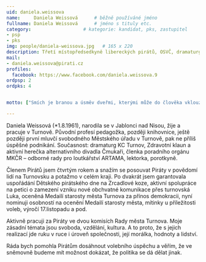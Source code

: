 ```yaml
---
uid: daniela.weissova
name:     Daniela Weissová  	# běžně používáné jméno
fullname: Daniela Weissová  	# jméno s tituly etc.
category:                 	# kategorie: kandidat, pks, zastupitel
- psp
- pks
img: people/daniela-weissova.jpg   # 165 x 220
description: Třetí místopředsedkyně libereckých pirátů, OSVČ, dramaturg Kulturního centra Turnov, zdravotní klaun.            	# kratký popis, max 160 znaků
mail:
- daniela.weissova@pirati.cz
profiles:
  facebook: https://www.facebook.com/daniela.weissova.9
ordpsp: 2
ordpks: 4


motto: ["Smích je branou a úsměv dveřmi, kterými může do člověka vklouznout mnoho dobrého.", "Christian Morgenstern"] 

---
```


Daniela Weissová (*1.8.1961), narodila se v Jablonci nad Nisou, žije a pracuje v Turnově.
Původní profesí pedagožka, později knihovnice, ještě později první mluvčí svobodného Městského úřadu v Turnově, pak ne příliš úspěšné podnikání.
Současnost: dramaturg KC Turnov, Zdravotní klaun a aktivní herečka alternativního divadla Čmukaři, členka poradního orgánu MKČR – odborné rady pro loutkářství ARTAMA, lektorka, porotkyně.

Členem Pirátů jsem čtvrtým rokem a snažím se posouvat Piráty v povědomí lidí na Turnovsku a potažmo v celém kraji.
Po dvakrát jsem garantovala uspořádání Dětského pirátského dne na Zrcadlové koze, aktivní spolupráce na petici o zamezení vzniku nové obchvatné komunikace přes turnovská Luka, oceněná Medailí starosty města Turnova za přínos demokracii, nyní nominuji osobností na ocenění Medailí starosty města, mítinky u příležitosti voleb, výročí 17.listopadu a pod.

Aktivně pracuji za Piráty ve dvou komisích Rady města Turnova. Moje zásadní témata jsou svoboda, vzdělání, kultura. A to proto, že s jejich realizací jde ruku v ruce i úroveň společnosti, její morálka, hodnoty a lidství.
 
Ráda bych pomohla Pirátům dosáhnout volebního úspěchu a věřím, že ve sněmovně budeme mít možnost dokázat, že politika se dá dělat jinak.